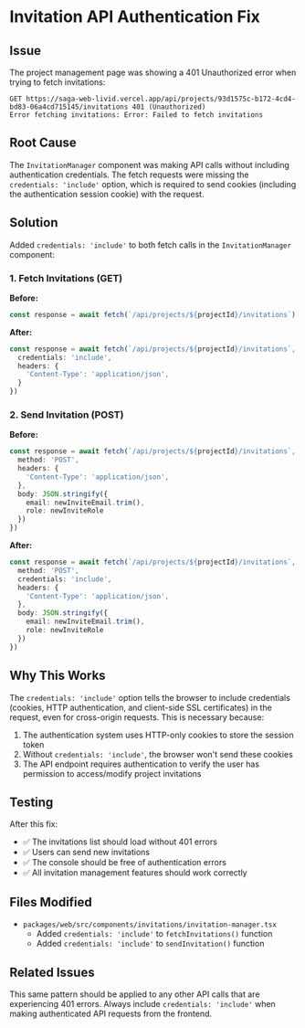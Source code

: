 # Invitation API Authentication Fix

## Issue

The project management page was showing a 401 Unauthorized error when trying to fetch invitations:

```
GET https://saga-web-livid.vercel.app/api/projects/93d1575c-b172-4cd4-bd83-06a4cd715145/invitations 401 (Unauthorized)
Error fetching invitations: Error: Failed to fetch invitations
```

## Root Cause

The `InvitationManager` component was making API calls without including authentication credentials. The fetch requests were missing the `credentials: 'include'` option, which is required to send cookies (including the authentication session cookie) with the request.

## Solution

Added `credentials: 'include'` to both fetch calls in the `InvitationManager` component:

### 1. Fetch Invitations (GET)

**Before:**
```typescript
const response = await fetch(`/api/projects/${projectId}/invitations`)
```

**After:**
```typescript
const response = await fetch(`/api/projects/${projectId}/invitations`, {
  credentials: 'include',
  headers: {
    'Content-Type': 'application/json',
  }
})
```

### 2. Send Invitation (POST)

**Before:**
```typescript
const response = await fetch(`/api/projects/${projectId}/invitations`, {
  method: 'POST',
  headers: {
    'Content-Type': 'application/json',
  },
  body: JSON.stringify({
    email: newInviteEmail.trim(),
    role: newInviteRole
  })
})
```

**After:**
```typescript
const response = await fetch(`/api/projects/${projectId}/invitations`, {
  method: 'POST',
  credentials: 'include',
  headers: {
    'Content-Type': 'application/json',
  },
  body: JSON.stringify({
    email: newInviteEmail.trim(),
    role: newInviteRole
  })
})
```

## Why This Works

The `credentials: 'include'` option tells the browser to include credentials (cookies, HTTP authentication, and client-side SSL certificates) in the request, even for cross-origin requests. This is necessary because:

1. The authentication system uses HTTP-only cookies to store the session token
2. Without `credentials: 'include'`, the browser won't send these cookies
3. The API endpoint requires authentication to verify the user has permission to access/modify project invitations

## Testing

After this fix:
- ✅ The invitations list should load without 401 errors
- ✅ Users can send new invitations
- ✅ The console should be free of authentication errors
- ✅ All invitation management features should work correctly

## Files Modified

- `packages/web/src/components/invitations/invitation-manager.tsx`
  - Added `credentials: 'include'` to `fetchInvitations()` function
  - Added `credentials: 'include'` to `sendInvitation()` function

## Related Issues

This same pattern should be applied to any other API calls that are experiencing 401 errors. Always include `credentials: 'include'` when making authenticated API requests from the frontend.

